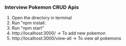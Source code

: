 ### Interview Pokemon CRUD Apis

1. Open the directory in terminal
2. Run "npm install:
3. Run "npm start"
4. http://localhost:3000/ -> To add new pokemon
5. http://localhost:3000/view-all -> To view all pokemons
